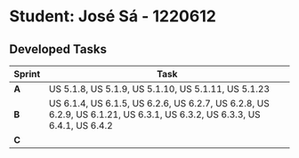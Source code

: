 # Student: José Sá - 1220612

## Developed Tasks

| Sprint | Task    |
|--------|---------|
| **A**  | US 5.1.8, US 5.1.9, US 5.1.10, US 5.1.11, US 5.1.23|
| **B**  | US 6.1.4, US 6.1.5, US 6.2.6, US 6.2.7, US 6.2.8, US 6.2.9, US 6.1.21,  US 6.3.1, US 6.3.2, US 6.3.3, US 6.4.1, US 6.4.2        |
| **C**  |         |
